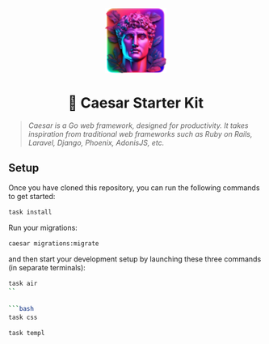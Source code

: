 <div align="center">
    <img height="128" src="https://github.com/caesar-rocks/docs/raw/master/logo.svg" />
</div>

<div align="center">
    <h1>
        📜 Caesar Starter Kit
    </h1>
</div>

> _Caesar is a Go web framework, designed for productivity. It takes inspiration from traditional web frameworks such as Ruby on Rails, Laravel, Django, Phoenix, AdonisJS, etc._

## Setup

Once you have cloned this repository, you can run the following commands to get started:

```bash
task install
```

Run your migrations:

```bash
caesar migrations:migrate
```

and then start your development setup by launching these three commands (in separate terminals):

````bash
task air
``

```bash
task css
````

```bash
task templ
```
